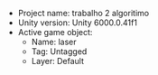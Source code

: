 <!-- UNITY CODE ASSIST INSTRUCTIONS START -->
- Project name: trabalho 2 algoritimo
- Unity version: Unity 6000.0.41f1
- Active game object:
  - Name: laser
  - Tag: Untagged
  - Layer: Default
<!-- UNITY CODE ASSIST INSTRUCTIONS END -->